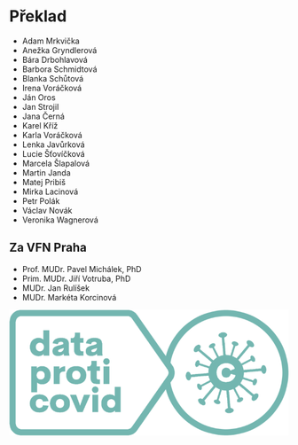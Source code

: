 # Překlad

* Adam Mrkvička
* Anežka Gryndlerová
* Bára Drbohlavová
* Barbora Schmidtová
* Blanka Schůtová
* Irena Voráčková
* Ján Oros
* Jan Strojil
* Jana Černá
* Karel Kříž
* Karla Voráčková
* Lenka Javůrková
* Lucie Šťovíčková
* Marcela Šlapalová
* Martin Janda
* Matej Pribiš
* Mirka Lacinová
* Petr Polák
* Václav Novák
* Veronika Wagnerová

## Za VFN Praha

* Prof. MUDr. Pavel Michálek, PhD
* Prim. MUDr. Jiří Votruba, PhD
* MUDr. Jan Rulíšek
* MUDr. Markéta Korcinová

![](../.gitbook/assets/image1%20%281%29.png)

